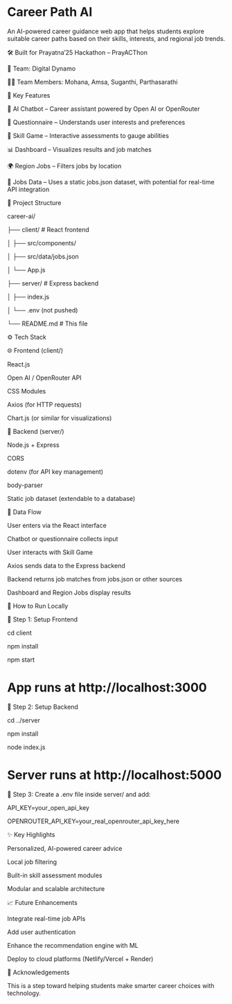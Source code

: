 # Career Path AI
An AI-powered career guidance web app that helps students explore suitable career paths based on their skills, interests, and regional job trends.

🛠️ Built for Prayatna’25 Hackathon – PrayACThon

👥 Team: Digital Dynamo

👩‍💻 Team Members: Mohana, Amsa, Suganthi, Parthasarathi

📌 Key Features

🤖 AI Chatbot – Career assistant powered by Open AI or OpenRouter

🧠 Questionnaire – Understands user interests and preferences

🎯 Skill Game – Interactive assessments to gauge abilities

📊 Dashboard – Visualizes results and job matches

🌍 Region Jobs – Filters jobs by location

📁 Jobs Data – Uses a static jobs.json dataset, with potential for real-time API integration


🧱 Project Structure

career-ai/

├── client/           # React frontend

│   ├── src/components/

│   ├── src/data/jobs.json

│   └── App.js

├── server/           # Express backend

│   ├── index.js

│   └── .env (not pushed)

└── README.md         # This file

⚙️ Tech Stack

🌐 Frontend (client/)

React.js

Open AI / OpenRouter API

CSS Modules

Axios (for HTTP requests)

Chart.js (or similar for visualizations)

🔧 Backend (server/)

Node.js + Express

CORS

dotenv (for API key management)

body-parser

Static job dataset (extendable to a database)

🔁 Data Flow

User enters via the React interface

Chatbot or questionnaire collects input

User interacts with Skill Game

Axios sends data to the Express backend

Backend returns job matches from jobs.json or other sources

Dashboard and Region Jobs display results

🧪 How to Run Locally

🔹 Step 1: Setup Frontend


cd client

npm install

npm start

# App runs at http://localhost:3000
🔹 Step 2: Setup Backend

cd ../server

npm install

node index.js
# Server runs at http://localhost:5000

🔹 Step 3: Create a .env file inside server/ and add:

API_KEY=your_open_api_key

OPENROUTER_API_KEY=your_real_openrouter_api_key_here

✨ Key Highlights

Personalized, AI-powered career advice

Local job filtering

Built-in skill assessment modules

Modular and scalable architecture

📈 Future Enhancements

Integrate real-time job APIs

Add user authentication

Enhance the recommendation engine with ML

Deploy to cloud platforms (Netlify/Vercel + Render)

🙏 Acknowledgements

This is a step toward helping students make smarter career choices with technology.
